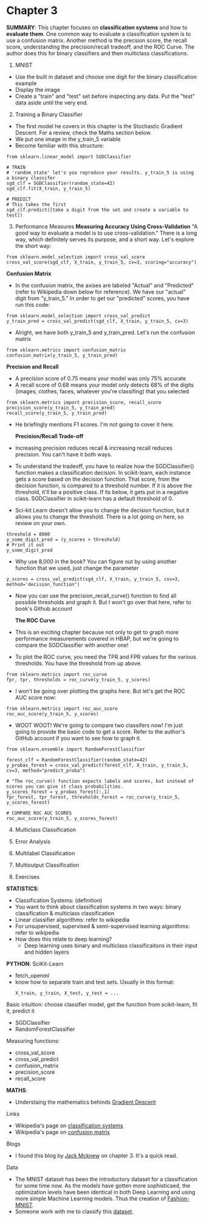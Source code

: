 # Chapter 3

**SUMMARY**: This chapter focuses on **classification systems** and how to **evaluate them**. One common way to evaluate a classification system is to use a confusion matrix. Another method is the precsion score, the recall score, understanding the precision/recall tradeoff, and the ROC Curve. The author does this for binary classifiers and then multiclass classifications.

1. MNIST 
- Use the built in dataset and choose one digit for the binary classification example
- Display the image
- Create a "train" and "test" set before inspecting any data. Put the "test" data aside until the very end.

2. Training a Binary Classifier
- The first model he covers in this chapter is the Stochastic Gradient Descent. For a review, check the Maths section below.
- We put one image in the y_train_5 variable
- Become familiar with this structure:
```
from sklearn.linear_model import SGDClassifier

# TRAIN
# 'random_state' let's you reproduce your results. y_train_5 is using a binary classifer
sgd_clf = SGDClassifier(random_state=42)
sgd_clf.fit(X_train, y_train_5)

# PREDICT
# This takes the first 
sgd_clf.predict([take a digit from the set and create a variable to test])
```
3. Performance Measures
  **Measuring Accuracy Using Cross-Validation**
"A good way to evaluate a model is to use cross-validation." There is a long way, which definitely serves its purpose, and a short way.
Let's explore the short way:
```
from sklearn.model_selection import cross_val_score
cross_val_score(sgd_clf, X_train, y_train_5, cv=3, scoring="accuracy")
```
  **Confusion Matrix**
- In the confusion matrix, the axises are labeled "Actual" and "Predicted"(refer to Wikipedia down below for reference). We have our "actual" digit from "y_train_5." In order to get our "predicted" scores, you have run this code:
```
from sklearn.model_selection import cross_val_predict
y_train_pred = cross_val_predict(sgd_clf, X_train, y_train_5, cv=3)
```
- Alright, we have both y_train_5 and y_train_pred. Let's run the confusion matrix
```
from sklearn.metrics import confusion_matrix
confusion_matrix(y_train_5, y_train_pred)
```
  **Precision and Recall**
- A precision score of 0.75 means your model was only 75% accurate
- A recall score of 0.68 means your model only detects 68% of the digits (images, clothes, faces, whatever you're classifing) that you selected
```
from sklearn.metrics import precision_score, recall_score
precision_score(y_train_5, y_train_pred)
recall_score(y_train_5, y_train_pred)
```
- He briefingly mentions F1 scores. I'm not going to cover it here. 

  **Precision/Recall Trade-off**
- Increasing precision reduces recall & increasing recall reduces precision. You can't have it both ways.
- To understand the tradeoff, you have to realize how the SGDClassifier() function makes a classification decision. In scikit-learn, each instance gets a score based on the decision function. That score, from the decision function, is compared to a threshold number. If it is above the threshold, it'll be a positive class. If its below, it gets put in a negative class. SGDClassifier in scikit-learn has a default threshold of 0.
- Sci-kit Learn doesn't allow you to change the decision function, but it allows you to change the threshold. There is a lot going on here, so review on your own. 
```
threshold = 8000
y_some_digit_pred = (y_scores > threshold)
# Print it out
y_some_digit_pred
```
- Why use 8,000 in the book? You can figure out by using another function that we used, just change the parameter
```
y_scores = cross_val_predict(sgd_clf, X_train, y_train_5, csv=3, method='decision_function")
```
- Now you can use the precision_recall_curve() function to find all possible thresholds and graph it. But I won't go over that here, refer to book's Github account

  **The ROC Curve**
- This is an exciting chapter because not only to get to graph more performance measurements covered in HBAP, but we're going to compare the SGDClassifier with another one!
- To plot the ROC curve, you need the TPR and FPR values for the various thresholds. You have the threshold from up above. 
```
from sklearn.metrics import roc_curve
fpr, tpr, thresholds = roc_curve(y_train_5, y_scores)
```
- I won't be going over plotting the graphs here. But let's get the ROC AUC score now:
```
from sklearn.metrics import roc_auc_score
roc_auc_score(y_train_5, y_scores)
```
- WOOT WOOT! We're going to compare two classifers now! I'm just going to provide the basic code to get a score. Refer to the author's GitHub account if you want to see how to graph it. 
```
from sklearn.ensemble import RandomForestClassifier

forest_clf = RandomForestClassifier(random_state=42)
y_probas_forest = cross_val_predict(forest_clf, X_train, y_train_5, cv=3, method="predict_proba")

# "The roc_curve() function expects labels and scores, but instead of scores you can give it class probabilities.
y_scores_forest = y_probas_forest[:,1]
fpr_forest, tpr_forest, thresholds_forest = roc_curve(y_train_5, y_scores_forest)

# COMPARE ROC AUC SCORES
roc_auc_score(y_train_5, y_scores_forest)
```

4. Multiclass Classification

5. Error Analysis

6. Multilabel Classification

7. Multioutput Classification

8. Exercises



**STATISTICS**: 
- Classification Systems: (definition)
- You want to think about classification systems in two ways: binary classification & multiclass classification
- Linear classifier algorithms: refer to wikipedia
- For unsupervised, supervised & semi-supervised learning algorithms: refer to wikipedia
- How does this relate to deep learning? 
  - Deep learning uses binary and multiclass classificaitons in their input and hidden layers

**PYTHON**: 
SciKit-Learn
- fetch_openml
- know how to separate train and test sets. Usually in this format:
  ```
  X_train, y_train, X_test, y_test = ...
  ```
Basic intuition: choose classifier model, get the function from scikit-learn, fit it, predict it
- SGDClassifier
- RandomForestClassifier

Measuring functions:
- cross_val_score
- cross_val_predict
- confusion_matrix
- precision_score
- recall_score


**MATHS**:
- Understaing the mathematics behinds [Gradient Descent](https://towardsdatascience.com/understanding-the-mathematics-behind-gradient-descent-dde5dc9be06e)


Links
- Wikipedia's page on [classification systems](https://en.wikipedia.org/wiki/Statistical_classification)
- Wikipedia's page on [confusion matrix](https://en.wikipedia.org/wiki/Confusion_matrix)

Blogs
- I found this blog by [Jack Mcknew](https://jmckew.com/2019/10/18/hands-on-machine-learning-chapter-3/) on chapter 3. It's a quick read. 

Data
- The MNIST dataset has been the introductory dataset for a classification for some time now. As the models have gotten more
sophisticaed, the optimization levels have been identical in both Deep Learning and using more simple Machine Learning models.
Thus the creation of [Fashion-MNIST](https://github.com/zalandoresearch/fashion-mnist). 
- Someone work with me to classify this [dataset](http://mmlab.ie.cuhk.edu.hk/projects/CelebA.html).


